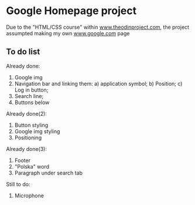 # Google Homepage project
Due to the "HTML/CSS course" within www.theodinproject.com, the project assumpted making my own www.google.com page

## To do list

Already done:
1) Google img
2) Navigation bar and linking them:
  a) application symbol;
  b) Position;
  c) Log in button;
3) Search line;
4) Buttons below

Already done(2):
1) Button styling
2) Google img styling
3) Positioning

Already done(3):
1) Footer
2) "Polska" word
3) Paragraph under search tab

Still to do:
1) Microphone
